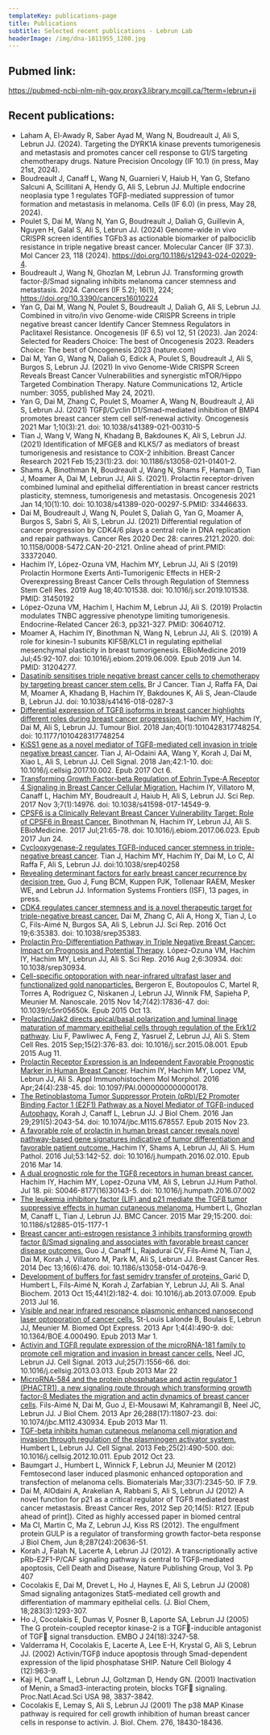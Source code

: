 ```yaml
---
templateKey: publications-page
title: Publications
subtitle: Selected recent publications - Lebrun Lab
headerImage: /img/dna-1811955_1280.jpg
---
```

## Pubmed link:

https://pubmed-ncbi-nlm-nih-gov.proxy3.library.mcgill.ca/?term=lebrun+jj

## Recent publications:

* Laham A, El-Awady R, Saber Ayad M, Wang N, Boudreault J, Ali S, Lebrun JJ. (2024). Targeting the DYRK1A kinase prevents tumorigenesis and metastasis and promotes cancer cell response to G1/S targeting chemotherapy drugs. Nature Precision Oncology (IF 10.1) (in press, May 21st, 2024).
* Boudreault J, Canaff L, Wang N, Guarnieri V, Haiub H, Yan G, Stefano Salcuni A, Scillitani A, Hendy G, Ali S, Lebrun JJ. Multiple endocrine neoplasia type 1 regulates TGFβ-mediated suppression of tumor formation and metastasis in melanoma. Cells (IF 6.0) (in press, May 28, 2024).
* Poulet S, Dai M, Wang N, Yan G, Boudreault J, Daliah G, Guillevin A, Nguyen H, Galal S, Ali S, Lebrun JJ. (2024) Genome-wide in vivo CRISPR screen identifies TGFb3 as actionable biomarker of palbociclib resistance in triple negative breast cancer. Molecular Cancer (IF 37.3). Mol Cancer 23, 118 (2024). https://doi.org/10.1186/s12943-024-02029-4.
* Boudreault J, Wang N, Ghozlan M, Lebrun JJ. Transforming growth factor-β/Smad signaling inhibits melanoma cancer stemness and metastasis. 2024. Cancers (IF 5.2); 16(1), 224; https://doi.org/10.3390/cancers16010224
* Yan G, Dai M, Wang N, Poulet S, Boudreault J, Daliah G, Ali S, Lebrun JJ. Combined in vitro/in vivo Genome-wide CRISPR Screens in triple negative breast cancer Identify Cancer Stemness Regulators in Paclitaxel Resistance. Oncogenesis (IF 6.5) vol 12, 51 (2023). Jan 2024: Selected for Readers Choice: The best of Oncogenesis 2023. Readers Choice: The best of Oncogenesis 2023 (nature.com)
* Dai M, Yan G, Wang N, Daliah G, Edick A, Poulet S, Boudreault J, Ali S, Burgos S, Lebrun JJ. (2021) In vivo Genome-Wide CRISPR Screen Reveals Breast Cancer Vulnerabilities and synergistic mTOR/Hippo Targeted Combination Therapy. Nature Communications 12, Article number: 3055,  published May 24, 2021).
* Yan G, Dai M, Zhang C, Poulet S, Moamer A, Wang N, Boudreault J, Ali S, Lebrun JJ. (2021) TGFβ/Cyclin D1/Smad-mediated inhibition of BMP4 promotes breast cancer stem cell self-renewal activity. Oncogenesis 2021 Mar 1;10(3):21. doi: 10.1038/s41389-021-00310-5
* Tian J, Wang V, Wang N, Khadang B, Bakdounes K, Ali S, Lebrun JJ. (2021) Identification of MFGE8 and KLK5/7 as mediators of breast tumorigenesis and resistance to COX-2 inhibition. Breast Cancer Research 2021 Feb 15;23(1):23. doi: 10.1186/s13058-021-01401-2.
* Shams A, Binothman N, Boudreault J, Wang N, Shams F, Hamam D, Tian J, Moamer A, Dai M, Lebrun JJ, Ali S. (2021). Prolactin receptor-driven combined luminal and epithelial differentiation in breast cancer restricts plasticity, stemness, tumorigenesis and metastasis. Oncogenesis 2021 Jan 14;10(1):10. doi: 10.1038/s41389-020-00297-5.PMID: 33446633.
* Dai M, Boudreault J, Wang N, Poulet S, Daliah G, Yan G, Moamer A, Burgos S, Sabri S, Ali S, Lebrun JJ. (2021) Differential regulation of cancer progression by CDK4/6 plays a central role in DNA replication and repair pathways. Cancer Res 2020 Dec 28: canres.2121.2020. doi: 10.1158/0008-5472.CAN-20-2121. Online ahead of print.PMID: 33372040.
* Hachim IY, López-Ozuna VM, Hachim MY, Lebrun JJ, Ali S (2019) Prolactin Hormone Exerts Anti-Tumorigenic Effects in HER-2 Overexpressing Breast Cancer Cells through Regulation of Stemness Stem Cell Res. 2019 Aug 18;40:101538.
  doi: 10.1016/j.scr.2019.101538. PMID: 31450192
* López-Ozuna VM, Hachim I, Hachim M, Lebrun JJ, Ali S. (2019) Prolactin modulates TNBC aggressive phenotype limiting tumorigenesis. Endocrine-Related Cancer 26:3, pp321-327. PMID: 30640712.
* Moamer A, Hachim IY, Binothman N,  Wang N, Lebrun JJ, Ali S. (2019) A role for kinesin-1 subunits KIF5B/KLC1 in regulating epithelial mesenchymal plasticity in breast tumorigenesis. EBioMedicine 2019 Jul;45:92-107. doi: 10.1016/j.ebiom.2019.06.009. 
  Epub 2019 Jun 14. PMID: 31204277.
* [Dasatinib sensitises triple negative breast cancer cells to chemotherapy by targeting breast cancer stem cells.](https://www.ncbi.nlm.nih.gov/pubmed/30482914) Br J Cancer. Tian J, Raffa FA, Dai M, Moamer A, Khadang B, Hachim IY, Bakdounes K, Ali S, Jean-Claude B, Lebrun JJ. doi: 10.1038/s41416-018-0287-3
* [Differential expression of TGFβ isoforms in breast cancer highlights different roles during breast cancer progression.](https://www.ncbi.nlm.nih.gov/pubmed/29320969) Hachim MY, Hachim IY, Dai M, Ali S, Lebrun JJ. Tumour Biol. 2018 Jan;40(1):1010428317748254. doi: 10.1177/1010428317748254
* [KiSS1 gene as a novel mediator of TGFβ-mediated cell invasion in triple negative breast cancer](https://www.ncbi.nlm.nih.gov/pubmed/?term=KiSS1+gene+as+a+novel+mediator+of+TGF%CE%B2-mediated+cell+invasion+in+triple+negative+breast+cancer.).
  Tian J, Al-Odaini AA, Wang Y, Korah J, Dai M, Xiao L, Ali S, Lebrun JJ.
  Cell Signal. 2018 Jan;42:1-10. doi: 10.1016/j.cellsig.2017.10.002. Epub 2017 Oct 6.
* [Transforming Growth Factor-beta Regulation of Ephrin Type-A Receptor 4 Signaling in Breast Cancer Cellular Migration.](https://www.nature.com/articles/s41598-017-14549-9) Hachim IY, Villatoro M, Canaff L, Hachim MY, Boudreault J, Haiub H, Ali S, Lebrun JJ. Sci Rep. 2017 Nov 3;7(1):14976. doi: 10.1038/s41598-017-14549-9.
* [CPSF6 is a Clinically Relevant Breast Cancer Vulnerability Target: Role of CPSF6 in Breast Cancer.](https://www.ncbi.nlm.nih.gov/pubmed/28673861) Binothman N, Hachim IY, Lebrun JJ, Ali S. EBioMedicine. 2017 Jul;21:65-78. doi: 10.1016/j.ebiom.2017.06.023. Epub 2017 Jun 24.
* [Cyclooxygenase-2 regulates TGFβ-induced cancer stemness in triple-negative breast cancer](https://www.nature.com/articles/srep40258). Tian J, Hachim MY, Hachim IY, Dai M, Lo C, Al Raffa F, Ali S, Lebrun JJ. doi:10.1038/srep40258 
* [Revealing determinant factors for early breast cancer recurrence by decision tree.](https://link.springer.com/article/10.1007/s10796-017-9764-0) Guo J, Fung BCM, Kuppen PJK, Tollenaar RAEM, Mesker WE, and Lebrun JJ. Information Systems Frontiers (ISF), 13 pages, in press. 
* [CDK4 regulates cancer stemness and is a novel therapeutic target for triple-negative breast cancer.](https://www.nature.com/articles/srep35383) Dai M, Zhang C, Ali A, Hong X, Tian J, Lo C, Fils-Aimé N, Burgos SA, Ali S, Lebrun JJ.
  Sci Rep. 2016 Oct 19;6:35383. doi: 10.1038/srep35383.
* [Prolactin Pro-Differentiation Pathway in Triple Negative Breast Cancer: Impact on Prognosis and Potential Therapy](https://www.nature.com/articles/srep30934). López-Ozuna VM, Hachim IY, Hachim MY, Lebrun JJ, Ali S. Sci Rep. 2016 Aug 2;6:30934. doi: 10.1038/srep30934.
* [Cell-specific optoporation with near-infrared ultrafast laser and functionalized gold nanoparticles.](https://www.ncbi.nlm.nih.gov/pubmed/26459958) Bergeron E, Boutopoulos C, Martel R, Torres A, Rodriguez C, Niskanen J, Lebrun JJ, Winnik FM, Sapieha P, Meunier M. Nanoscale. 2015 Nov 14;7(42):17836-47. doi: 10.1039/c5nr05650k. Epub 2015 Oct 13.
* [Prolactin/Jak2 directs apical/basal polarization and luminal linage maturation of mammary epithelial cells through regulation of the Erk1/2 pathway](https://www.ncbi.nlm.nih.gov/pubmed/26318719). Liu F, Pawliwec A, Feng Z, Yasruel Z, Lebrun JJ, Ali S. Stem Cell Res. 2015 Sep;15(2):376-83. doi: 10.1016/j.scr.2015.08.001. Epub 2015 Aug 11.
* [Prolactin Receptor Expression is an Independent Favorable Prognostic Marker in Human Breast Cancer](https://www.ncbi.nlm.nih.gov/pubmed/26317306). Hachim IY, Hachim MY, Lopez VM, Lebrun JJ, Ali S. Appl Immunohistochem Mol Morphol. 2016 Apr;24(4):238-45. doi: 10.1097/PAI.0000000000000178.
* [The Retinoblastoma Tumor Suppressor Protein (pRb)/E2 Promoter Binding Factor 1 (E2F1) Pathway as a Novel Mediator of TGFβ-induced Autophagy.](https://www.ncbi.nlm.nih.gov/pubmed/26598524) Korah J, Canaff L, Lebrun JJ. J Biol Chem. 2016 Jan 29;291(5):2043-54. doi: 10.1074/jbc.M115.678557. Epub 2015 Nov 23.
* [A favorable role of prolactin in human breast cancer reveals novel pathway-based gene signatures indicative of tumor differentiation and favorable patient outcome. ](https://www.ncbi.nlm.nih.gov/pubmed/26980025)Hachim IY, Shams A, Lebrun JJ, Ali S. Hum Pathol. 2016 Jul;53:142-52. doi: 10.1016/j.humpath.2016.02.010. Epub 2016 Mar 14.
* [A dual prognostic role for the TGFβ receptors in human breast cancer.](https://www.ncbi.nlm.nih.gov/pubmed/27445263) Hachim IY, Hachim MY, Lopez-Ozuna VM, Ali S, Lebrun JJ.Hum Pathol. Jul 18. pii: S0046-8177(16)30143-5.  doi: 10.1016/j.humpath.2016.07.002
* [The leukemia inhibitory factor (LIF) and p21 mediate the TGFβ tumor suppressive effects in human cutaneous melanoma.](https://www.ncbi.nlm.nih.gov/pubmed/25885043) Humbert L, Ghozlan M, Canaff L, Tian J, Lebrun JJ. BMC Cancer. 2015 Mar 29;15:200. doi: 10.1186/s12885-015-1177-1
* [Breast cancer anti-estrogen resistance 3 inhibits transforming growth factor β/Smad signaling and associates with favorable breast cancer disease outcomes.](https://www.ncbi.nlm.nih.gov/pubmed/25499443) Guo J, Canaff L, Rajadurai CV, Fils-Aimé N, Tian J, Dai M, Korah J, Villatoro M, Park M, Ali S, Lebrun JJ. Breast Cancer Res. 2014 Dec 13;16(6):476. doi: 10.1186/s13058-014-0476-9.
* [Development of buffers for fast semidry transfer of proteins. ](https://www.ncbi.nlm.nih.gov/pubmed/23872007)Garić D, Humbert L, Fils-Aimé N, Korah J, Zarfabian Y, Lebrun JJ, Ali S. Anal Biochem. 2013 Oct 15;441(2):182-4. doi: 10.1016/j.ab.2013.07.009. Epub 2013 Jul 16.
* [Visible and near infrared resonance plasmonic enhanced nanosecond laser optoporation of cancer cells.](https://www.ncbi.nlm.nih.gov/pubmed/23577284) St-Louis Lalonde B, Boulais E, Lebrun JJ, Meunier M. Biomed Opt Express. 2013 Apr 1;4(4):490-9. doi: 10.1364/BOE.4.000490. Epub 2013 Mar 1.
* [Activin and TGFβ regulate expression of the microRNA-181 family to promote cell migration and invasion in breast cancer cells.](https://www.ncbi.nlm.nih.gov/pubmed/23524334) Neel JC, Lebrun JJ. Cell Signal. 2013 Jul;25(7):1556-66. doi: 10.1016/j.cellsig.2013.03.013. Epub 2013 Mar 22
* [MicroRNA-584 and the protein phosphatase and actin regulator 1 (PHACTR1), a new signaling route through which transforming growth factor-β Mediates the migration and actin dynamics of breast cancer cells](https://www.ncbi.nlm.nih.gov/pubmed/23479725). Fils-Aimé N, Dai M, Guo J, El-Mousawi M, Kahramangil B, Neel JC, Lebrun JJ. J Biol Chem. 2013 Apr 26;288(17):11807-23. doi: 10.1074/jbc.M112.430934. Epub 2013 Mar 11.
* [TGF-beta inhibits human cutaneous melanoma cell migration and invasion through regulation of the plasminogen activator system.](https://www.ncbi.nlm.nih.gov/pubmed/23085456) Humbert L, Lebrun JJ. Cell Signal. 2013 Feb;25(2):490-500. doi: 10.1016/j.cellsig.2012.10.011. Epub 2012 Oct 23.
* Baumgart J., Humbert L, Winnick F, Lebrun JJ, Meunier M (2012) Femtosecond laser induced plasmonic enhanced optoporation and transfection of melanoma cells. Biomaterials Mar;33(7):2345-50. IF 7.9.
* Dai M, AlOdaini A, Arakelian A, Rabbani S, Ali S, Lebrun JJ (2012) A novel function for p21 as a critical regulator of TGFß mediated breast cancer metastasis. Breast Cancer Res, 2012 Sep 20;14(5): R127. \[Epub ahead of print]). Cited as highly accessed paper in biomed central
* Ma CI, Martin C, Ma Z, Lebrun JJ, Kiss RS (2012). The engulfment protein GULP is a regulator of transforming growth factor-beta response J Biol Chem, Jun 8;287(24):20636-51.
* Korah J, Falah N, Lacerte A, Lebrun JJ (2012). A transcriptionally active pRb-E2F1-P/CAF signaling pathway is central to TGFβ-mediated apoptosis, Cell Death and Disease, Nature Publishing Group, Vol 3. Pp 407
* Cocolakis E, Dai M, Drevet L, Ho J, Haynes E, Ali S, Lebrun JJ (2008) Smad signaling antagonizes Stat5-mediated cell growth and differentiation of mammary epithelial cells. (J. Biol Chem, 18;283(3):1293-307.
* Ho J, Cocolakis E, Dumas V, Posner B, Laporte SA, Lebrun JJ (2005) The G protein-coupled receptor kinase-2 is a TGF-inducible antagonist of TGF signal transduction. EMBO J 24(18):3247-58.
* Valderrama H, Cocolakis E, Lacerte A, Lee E-H, Krystal G, Ali S, Lebrun JJ. (2002) Activin/TGFβ induce apoptosis through Smad-dependent expression of the lipid phosphatase SHIP. Nature Cell Biology 4 (12):963-9.
* Kaji H, Canaff L, Lebrun JJ, Goltzman D, Hendy GN. (2001) Inactivation of Menin, a Smad3-interacting protein, blocks TGF signaling. Proc.Natl.Acad.Sci USA 98, 3837-3842.
* Cocolakis E, Lemay S, Ali S, Lebrun JJ (2001) The p38 MAP Kinase pathway is required for cell growth inhibition of human breast cancer cells in response to activin. J. Biol. Chem. 276, 18430-18436.
